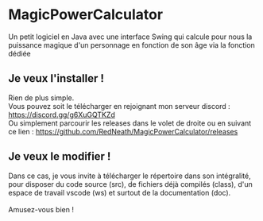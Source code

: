 # MagicPowerCalculator
Un petit logiciel en Java avec une interface Swing qui calcule pour nous la puissance magique d'un personnage en fonction de son âge via la fonction dédiée
## Je veux l'installer !
Rien de plus simple.<br>
Vous pouvez soit le télécharger en rejoignant mon serveur discord : https://discord.gg/g6XuGQTKZd<br>
Ou simplement parcourir les releases dans le volet de droite ou en suivant ce lien : https://github.com/RedNeath/MagicPowerCalculator/releases
## Je veux le modifier !
Dans ce cas, je vous invite à télécharger le répertoire dans son intégralité, pour disposer du code source (src), de fichiers déjà compilés (class), d'un espace de travail vscode (ws) et surtout de la documentation (doc).<br>
<br>
Amusez-vous bien !
